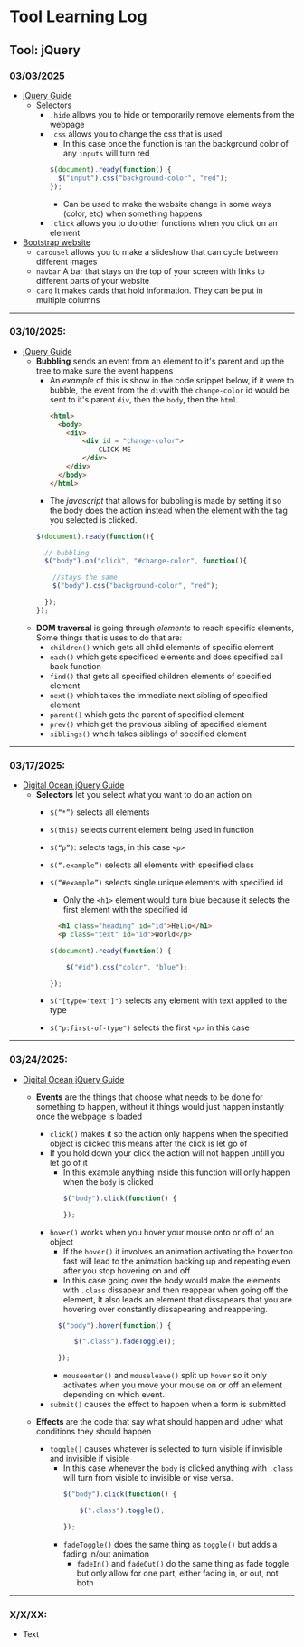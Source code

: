 # Tool Learning Log

## Tool: **jQuery**

### 03/03/2025

* [jQuery Guide](https://www.youtube.com/watch?v=Q7Nwq7319X4)
  * Selectors
    * `.hide` allows you to hide or temporarily remove elements from the webpage
    * `.css` allows you to change the css that is used
      * In this case once the function is ran the background color of any `inputs` will turn red
      ``` js
      $(document).ready(function() {
        $("input").css("background-color", "red");
      });
      ```
      * Can be used to make the website change in some ways (color, etc) when something happens
    * `.click` allows you to do other functions when you click on an element
* [Bootstrap website](https://getbootstrap.com/docs/5.3/components/carousel/)
  * `carousel` allows you to make a slideshow that can cycle between different images
  * `navbar` A bar that stays on the top of your screen with links to different parts of your website
  * `card` It makes cards that hold information. They can be put in multiple columns

---

### 03/10/2025:

* [jQuery Guide](https://www.youtube.com/watch?v=Q7Nwq7319X4)
  * **Bubbling** sends an event from an element to it's parent and up the tree to make sure the event happens
    * An _example_ of this is show in the code snippet below, if it were to bubble, the event from the `div`with the `change-color` id would be sent to it's parent `div`, then the `body`, then the `html`.
      ```html
      <html>
        <body>
          <div>
              <div id = "change-color">
                  CLICK ME
              </div>
          </div>
        </body>
      </html>
      ```
     * The _javascript_ that allows for bubbling is made by setting it so the body does the action instead when the element with the tag you selected is clicked.
      ```js
      $(document).ready(function(){

        // bubbling
        $("body").on("click", "#change-color", function(){

          //stays the same
          $("body").css("background-color", "red");

        });
      });
      ```
  * **DOM traversal** is going through _elements_ to reach specific elements, Some things that is uses to do that are:
    * `children()` which gets all child elements of specific element
    * `each()` which gets specificed elements and does specified call back function
    * `find()` that gets all specified children elements of specified element
    * `next()` which takes the immediate next sibling of specified element
    * `parent()` which gets the parent of specified element
    * `prev()` which get the previous sibling of specified element
    * `siblings()` whcih takes siblings of specified element

---

### 03/17/2025:

* [Digital Ocean jQuery Guide](https://www.digitalocean.com/community/tutorials/an-introduction-to-jquery)
  * **Selectors** let you select what you want to do an action on
    * `$(“*”)` selects all elements
    * `$(this)` selects current element being used in function
    * `$(“p”)`: selects tags, in this case `<p>`
    * `$(“.example”)` selects all elements with specified class
    * `$(“#example”)` selects single unique elements with specified id
      * Only the `<h1>` element would turn blue because it selects the first element with the specified id
      ```html
        <h1 class="heading" id="id">Hello</h1>
        <p class="text" id="id">World</p>
        ```

        ```js
        $(document).ready(function() {

            $("#id").css("color", "blue");

        });
        ```
    * `$("[type='text']")` selects any element with text applied to the type
    * `$("p:first-of-type")` selects the first `<p>` in this case

---

### 03/24/2025:
* [Digital Ocean jQuery Guide](https://www.digitalocean.com/community/tutorials/an-introduction-to-jquery)
  * **Events** are the things that choose what needs to be done for something to happen, without it things would just happen instantly once the webpage is loaded
    * `click()` makes it so the action only happens when the specified object is clicked this means after the click is let go of
    * If you hold down your click the action will not happen untill you let go of it
      * In this example anything inside this function will only happen when the `body` is clicked
        ```js
        $("body").click(function() {

        });
        ```
    * `hover()` works when you hover your mouse onto or off of an object
      * If the `hover()` it involves an animation activating the hover too fast will lead to the animation backing up and repeating even after you stop hovering on and off
      * In this case going over the body would make the elements with `.class` dissapear and then reappear when going off the element, It also leads an element that dissapears that you are hovering over constantly dissapearing and reappering.
      ```js
        $("body").hover(function() {

            $(".class").fadeToggle();

        });
      ```
      * `mouseenter()` and `mouseleave()` split up `hover` so it only activates when you move your mouse on or off an element depending on which event.
    * `submit()` causes the effect to happen when a form is submitted



  * **Effects** are the code that say what should happen and udner what conditions they should happen
    * `toggle()` causes whatever is selected to turn visible if invisible and invisible if visible
      * In this case whenever the `body` is clicked anything with `.class` will turn from visible to invisible or vise versa.
        ```js
        $("body").click(function() {

            $(".class").toggle();

        });
        ```
      * `fadeToggle()` does the same thing as `toggle()` but adds a fading in/out animation
        * `fadeIn()` and `fadeOut()` do the same thing as fade toggle but only allow for one part, either fading in, or out, not both


---

### X/X/XX:
* Text


<!--
* Links you used today (websites, videos, etc)
* Things you tried, progress you made, etc
* Challenges, a-ha moments, etc
* Questions you still have
* What you're going to try next
-->
